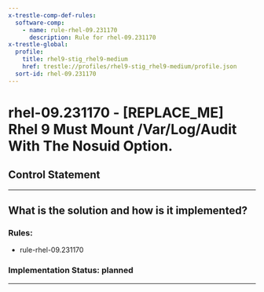 ```yaml
---
x-trestle-comp-def-rules:
  software-comp:
    - name: rule-rhel-09.231170
      description: Rule for rhel-09.231170
x-trestle-global:
  profile:
    title: rhel9-stig_rhel9-medium
    href: trestle://profiles/rhel9-stig_rhel9-medium/profile.json
  sort-id: rhel-09.231170
---
```


# rhel-09.231170 - \[REPLACE_ME\] Rhel 9 Must Mount /Var/Log/Audit With The Nosuid Option.

## Control Statement

______________________________________________________________________

## What is the solution and how is it implemented?

<!-- For implementation status enter one of: implemented, partial, planned, alternative, not-applicable -->

<!-- Note that the list of rules under ### Rules: is read-only and changes will not be captured after assembly to JSON -->

<!-- Add control implementation description here for control: rhel-09.231170 -->

### Rules:

  - rule-rhel-09.231170

### Implementation Status: planned

______________________________________________________________________
